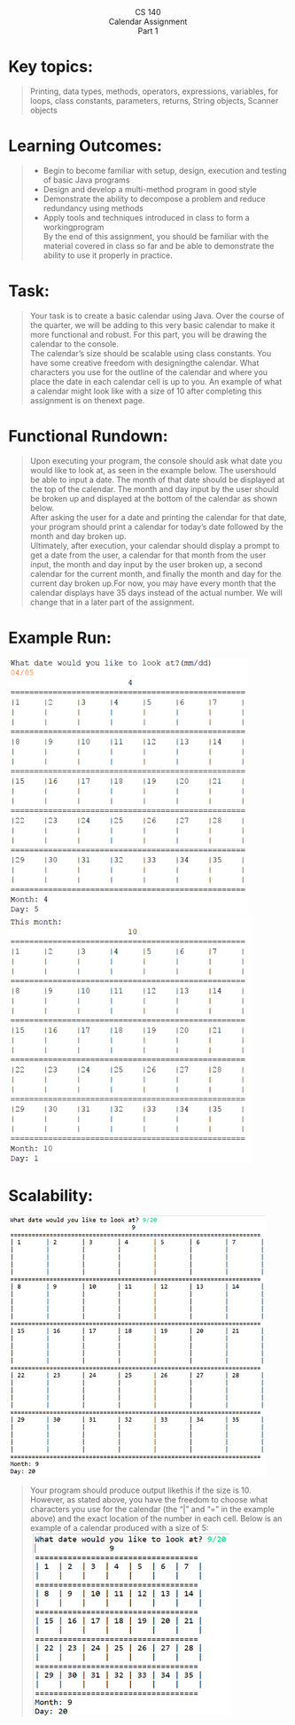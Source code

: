<center>CS 140</center>
<center>Calendar Assignment</center>
<center>Part 1</center>

# Key topics:
> Printing, data types, methods, operators, expressions, variables, for loops, class constants, parameters, returns, String objects, Scanner objects

# Learning Outcomes:
> - Begin to become familiar with setup, design, execution and testing of basic Java programs
> - Design and develop a multi-method program in good style
> - Demonstrate the ability to decompose a problem and reduce redundancy using methods
> - Apply tools and techniques introduced in class to form a workingprogram
> \
> By the end of this assignment, you should be familiar with the material covered in class so far and be able to demonstrate the ability to use it properly in practice.

# Task:
> Your task is to create a basic calendar using Java. Over the course of the quarter, we will be
> adding to this very basic calendar to make it more functional and robust. For this part, you will
> be drawing the calendar to the console.
> \
> The calendar’s size should be scalable using class constants. You have some creative freedom
> with designingthe calendar. What characters you use for the outline of the calendar and where
> you place the date in each calendar cell is up to you. An example of what a calendar might look
> like with a size of 10 after completing this assignment is on thenext page.

# Functional Rundown:
> Upon executing your program, the console should ask what date you would like to look at, as
> seen in the example below. The usershould be able to input a date. The month of that date
> should be displayed at the top of the calendar. The month and day input by the user should be
> broken up and displayed at the bottom of the calendar as shown below.
> \
> After asking the user for a date and printing the calendar for that date, your program should print
> a calendar for today’s date followed by the month and day broken up.
> \
> Ultimately, after execution, your calendar should display a prompt to get a date from the user, a
> calendar for that month from the user input, the month and day input by the user broken up, a
> second calendar for the current month, and finally the month and day for the current day broken
> up.For now, you may have every month that the calendar displays have 35 days instead of the
> actual number. We will change that in a later part of the assignment.

# Example Run:
![Calendar 1](https://github.com/frankzappasmustache/CS140_JAVA/blob/main/assignments/week5/assignment_1/calendar1.png)
![Calendar 2](https://github.com/frankzappasmustache/CS140_JAVA/blob/main/assignments/week5/assignment_1/calendar2.png)


# Scalability:
![Calendar 3](https://github.com/frankzappasmustache/CS140_JAVA/blob/main/assignments/week5/assignment_1/calendar3.png)

> Your program should produce output likethis if the size is 10. However, as stated above, you
> have the freedom to choose what characters you use for the calendar (the “|” and “=” in
> the example above) and the exact location of the number in each cell. Below is an example of a
> calendar produced with a size of 5:
![Calendar 4](https://github.com/frankzappasmustache/CS140_JAVA/blob/main/assignments/week5/assignment_1/calendar4.png)
